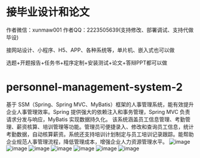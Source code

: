 # 接毕业设计和论文
作者微信：xunmaw001  作者QQ：2223505639(支持修改、部署调试、支持代做毕设)

接网站设计、小程序、H5、APP、各种系统等，单片机、嵌入式也可以做

选题+开题报告+任务书+程序定制+安装测试+论文+答辩PPT都可以做
# personnel-management-system-2
基于 SSM（Spring、Spring MVC、MyBatis）框架的人事管理系统，能有效提升企业人事管理效率。Spring 提供强大的依赖注入和事务管理，Spring MVC 负责请求分发与响应，MyBatis 实现数据持久化。  该系统涵盖员工信息管理、考勤管理、薪资核算、培训管理等功能。管理员可便捷录入、修改和查询员工信息，统计考勤数据，自动核算薪资。系统还支持培训计划制定与员工培训记录跟踪。能帮助企业规范人事管理流程，降低管理成本，增强企业人力资源管理水平。 
![image](https://github.com/user-attachments/assets/e327accc-818a-4e0e-9dc1-749f90c4d835)
![image](https://github.com/user-attachments/assets/d4f3d6cd-fa01-4021-9ca6-823f60ee522e)
![image](https://github.com/user-attachments/assets/fd8757bd-67a0-4feb-ae72-75e25f2fd6eb)
![image](https://github.com/user-attachments/assets/ba661ee3-0a98-4095-aeae-943f01b8f6c8)
![image](https://github.com/user-attachments/assets/dd3a99fb-37b2-47ec-a46a-3d9125d17d15)
![image](https://github.com/user-attachments/assets/2e6d574a-e6c6-4216-8194-1a930ca0cde0)
![image](https://github.com/user-attachments/assets/a603dd87-3dd7-4a11-8b17-b054ea83c9d7)
